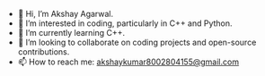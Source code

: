 - 👋 Hi, I’m Akshay Agarwal.
- 👀 I’m interested in coding, particularly in C++ and Python.
- 🌱 I’m currently learning C++.
- 💞️ I’m looking to collaborate on coding projects and open-source contributions.
- 📫 How to reach me: akshaykumar8002804155@gmail.com

<!---
akshayagrawal2512/akshayagrawal2512 is a ✨ special ✨ repository because its `README.md` (this file) appears on your GitHub profile.
You can click the Preview link to take a look at your changes.
--->
